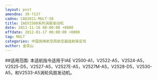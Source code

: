 ```yaml
---
layout: post
amendno: 39-7137
cadno: CAD2011-MULT-50
title: IAEV2500系列涡扇发动机
date: 2011-11-16 00:00:00 +0800
effdate: 2012-01-17 00:00:00 +0800
tag: MULT
categories: 中国民用航空局航空器适航审定司
author: 金奕山
---
```


##适用范围:
本适航指令适用于IAE V2500-A1，V2522-A5，V2524-A5， V2525-D5，V2527-A5，V2527E-A5，V2527M-A5，V2528-D5，V2530-A5，和V2533-A5涡轮风扇发动机。

